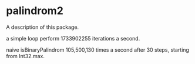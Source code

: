 # palindrom2

A description of this package.

a simple loop perform 1733902255 iterations a second.

naive isBinaryPalindrom 105,500,130 times a second after 30 steps,
starting from Int32.max.

